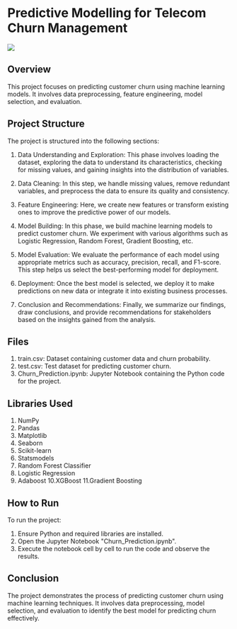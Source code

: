 # Predictive Modelling for Telecom Churn Management
![](https://www.insidetelecom.com/wp-content/uploads/2020/11/Telecom-operators-and-reducing-customer-churn.jpg)

## Overview  
This project focuses on predicting customer churn using machine learning models. It involves data preprocessing, feature engineering, model selection, and evaluation.

## Project Structure
The project is structured into the following sections:

1. Data Understanding and Exploration: This phase involves loading the dataset, exploring the data to understand its characteristics, checking for missing values, and gaining insights into the distribution of variables.

2. Data Cleaning: In this step, we handle missing values, remove redundant variables, and preprocess the data to ensure its quality and consistency.

3. Feature Engineering: Here, we create new features or transform existing ones to improve the predictive power of our models.

4. Model Building: In this phase, we build machine learning models to predict customer churn. We experiment with various algorithms such as Logistic Regression, Random Forest, Gradient Boosting, etc.

5. Model Evaluation: We evaluate the performance of each model using appropriate metrics such as accuracy, precision, recall, and F1-score. This step helps us select the best-performing model for deployment.

6. Deployment: Once the best model is selected, we deploy it to make predictions on new data or integrate it into existing business processes.

7. Conclusion and Recommendations: Finally, we summarize our findings, draw conclusions, and provide recommendations for stakeholders based on the insights gained from the analysis.

## Files
1. train.csv: Dataset containing customer data and churn probability.
2. test.csv: Test dataset for predicting customer churn.
3. Churn_Prediction.ipynb: Jupyter Notebook containing the Python code for the project.

## Libraries Used
1. NumPy
2. Pandas
3. Matplotlib
4. Seaborn
5. Scikit-learn
6. Statsmodels
7. Random Forest Classifier
8. Logistic Regression
9. Adaboost
10.XGBoost
11.Gradient Boosting
   
## How to Run
To run the project:

1. Ensure Python and required libraries are installed.
2. Open the Jupyter Notebook "Churn_Prediction.ipynb".
3. Execute the notebook cell by cell to run the code and observe the results.

## Conclusion
The project demonstrates the process of predicting customer churn using machine learning techniques. It involves data preprocessing, model selection, and evaluation to identify the best model for predicting churn effectively.
